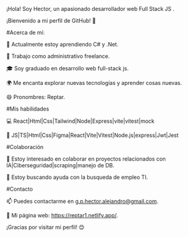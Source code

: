 ¡Hola! Soy Hector, un apasionado desarrollador web Full Stack JS .

¡Bienvenido a mi perfil de GitHub! 👋

#Acerca de mí:

🌱 Actualmente estoy aprendiendo C# y .Net.

💼 Trabajo como administrativo freelance.

🎓 Soy graduado en desarrollo web full-stack js.

🌍 Me encanta explorar nuevas tecnologías y aprender cosas nuevas.

😄 Pronombres: Reptar.

#Mis habilidades

💻 React|Html|Css|Tailwind|Node|Express|vite|vitest|mock

🚀 JS|TS|Html|Css|Figma|React|Vite|Vitest|Node.js|express|Jwt|Jest

#Colaboración

👯 Estoy interesado en colaborar en proyectos relacionados con IA|Ciberseguridad|scraping|manejo de DB.

🤔 Estoy buscando ayuda con la busqueda de empleo TI.

#Contacto

📫 Puedes contactarme en g.p.hector.alejandro@gmail.com.

🔗 Mi página web: https://reptar1.netlify.app/.



¡Gracias por visitar mi perfil! 😊

